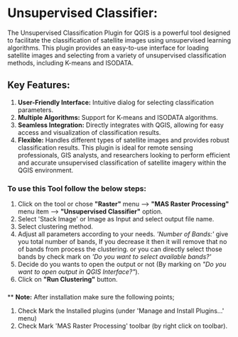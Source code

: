 # Unsupervised Classifier:
The Unsupervised Classification Plugin for QGIS is a powerful tool designed to facilitate the classification of satellite images using unsupervised learning algorithms. 
This plugin provides an easy-to-use interface for loading satellite images and selecting from a variety of unsupervised classification methods, including K-means and ISODATA. 
## Key Features: 
1. __User-Friendly Interface:__ Intuitive dialog for selecting classification parameters. 
2. __Multiple Algorithms:__ Support for K-means and ISODATA algorithms. 
3. __Seamless Integration:__ Directly integrates with QGIS, allowing for easy access and visualization of classification results. 
4. __Flexible:__ Handles different types of satellite images and provides robust classification results. 
This plugin is ideal for remote sensing professionals, GIS analysts, and researchers looking to perform efficient and accurate unsupervised classification of satellite imagery within the QGIS environment. 
### To use this Tool follow the below steps: 
1. Click on the tool or chose __"Raster"__ menu --> __"MAS Raster Processing"__ menu item --> __"Unsupervised Classifier"__ option. 
2. Select 'Stack Image' or Image as Input and select output file name. 
3. Select clustering method. 
4. Adjust all parameters according to your needs. 
_'Number of Bands:'_ give you total number of bands, If you decrease it then it will remove that no of bands from process the clustering. 
or you can directly select those bands by check mark on _'Do you want to select available bands?'_ 
5. Decide do you wants to open the output or not (By marking on _"Do you want to open output in QGIS Interface?"_). 
6. Click on __"Run Clustering"__ button. 
### 
** **Note:** After installation make sure the following points; 
1. Check Mark the Installed plugins (under 'Manage and Install Plugins...' menu) 
2. Check Mark 'MAS Raster Processing' toolbar (by right click on toolbar).
